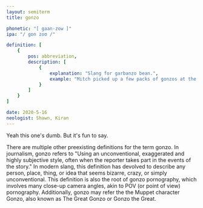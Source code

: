 ```yaml
---
layout: semiterm
title: gonzo

phonetic: "[ gaan-zow ]"
ipa: "/ gɒn zoʊ /"

definition: [
	{
		pos: abbreviation,
		description: [
			{
				explanation: "Slang for garbanzo bean.",
				example: "Mitch picked up a few packs of gonzos at the store earlier."
			}
		]
	}
]

date: 2020-5-16
neologist: Shawn, Kiran
---
```


Yeah this one's dumb. But it's fun to say.

There are multiple other preexisting definitions for the term gonzo. In journalism, gonzo refers to "Using an unconventional, exaggerated and highly subjective style, often when the reporter takes part in the events of the story." In modern slang, this definition has devolved to describe any person, place, thing, or idea that seems bizarre, crazy, or simply unconventional. This definition is also the root of gonzo pornography, which involves many close-up camera angles, akin to POV (or point of view) pornography. Additionally, gonzo may refer the the Muppet character Gonzo, also known as The Great Gonzo or Gonzo the Great.
